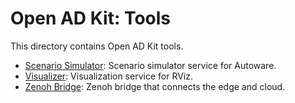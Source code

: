 # Open AD Kit: Tools

This directory contains Open AD Kit tools.

- [Scenario Simulator](./scenario-simulator/README.md): Scenario simulator service for Autoware.
- [Visualizer](./visualizer/README.md): Visualization service for RViz.
- [Zenoh Bridge](./zenoh-bridge/README.md): Zenoh bridge that connects the edge and cloud.
